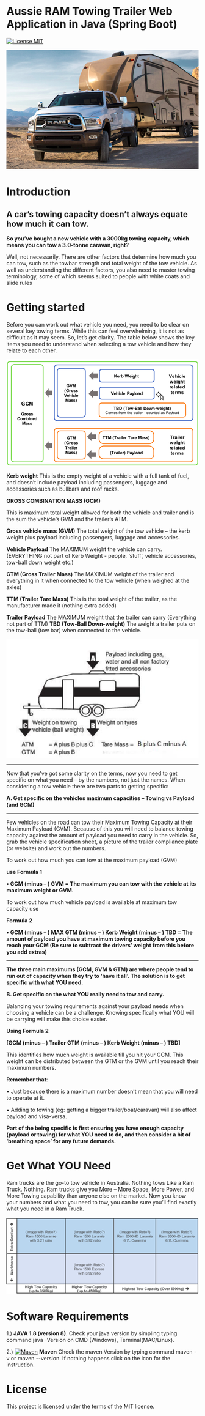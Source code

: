 <!-- the line below needs to be an empty line C: (its because kramdown isnt
     that smart and dearly wants an empty line before a heading to be able to
     display it as such, e.g. website) -->

# Aussie RAM Towing Trailer Web Application in Java (Spring Boot) 
[![License MIT](https://img.shields.io/badge/license-MIT-blue.svg)](https://raw.githubusercontent.com/loveshah751/Towing_Trailer_RestAPI/master/LICENSE)

![Project Logo](
https://github.com/loveshah751/Towing_Trailer_RestAPI/blob/master/Spring-Boot-JPA/Images/Ram_towing_truck.png)


# Introduction

## A car’s towing capacity doesn’t always equate how much it can tow.

**So you’ve bought a new vehicle with a 3000kg towing capacity, which means you can tow a 3.0-tonne caravan, right?**

Well, not necessarily. There are other factors that determine how much you can tow, such as the towbar strength and total weight of the tow vehicle.
As well as understanding the different factors, you also need to master towing terminology, some of which seems suited to people with white coats and slide rules

# Getting started

Before you can work out what vehicle you need, you need to be clear on several key towing terms. While this can feel overwhelming, it is not as difficult as it may seem. So, let’s get clarity. The table below shows the key items you need to understand when selecting a tow vehicle and how they relate to each other.

![Project Logo](
https://github.com/loveshah751/Towing_Trailer_RestAPI/blob/master/Spring-Boot-JPA/Images/Project_desc.png)

**Kerb weight**
This is the empty weight of a vehicle with a full tank of fuel, and doesn’t include payload including passengers, luggage and accessories such as bullbars and roof racks. 


**GROSS COMBINATION MASS (GCM)**

This is maximum total weight allowed for both the vehicle and trailer and is the sum the vehicle’s GVM and the trailer’s ATM.

**Gross vehicle mass (GVM)**
The total weight of the tow vehicle – the kerb weight plus payload including passengers, luggage and accessories. 

**Vehicle Payload**
The MAXIMUM weight the vehicle can carry. (EVERYTHING not part of Kerb Weight - people, ‘stuff’, vehicle accessories, tow-ball down weight etc.)

**GTM (Gross Trailer Mass)**
The MAXIMUM weight of the trailer and everything in it when connected to the tow vehicle (when weighed at the axles)

**TTM (Trailer Tare Mass)**
This is the total weight of the trailer, as the manufacturer made it (nothing extra added)

**Trailer Payload**
The MAXIMUM weight that the trailer can carry (Everything not part of TTM)
**TBD (Tow-Ball Down-weight)**
The weight a trailer puts on the tow-ball (tow bar) when connected to the vehicle.

![Project Logo](
https://github.com/loveshah751/Towing_Trailer_RestAPI/blob/master/Spring-Boot-JPA/Images/trailer_explain.png)

****

Now that you’ve got some clarity on the terms, now you need to get specific on what you need – by the numbers, not just the names. When considering a tow vehicle there are two parts to getting specific:

**A. Get specific on the vehicles maximum capacities – Towing vs Payload (and GCM)**
****
Few vehicles on the road can tow their Maximum Towing Capacity at their Maximum Payload (GVM). Because of this you will need to balance towing capacity against the amount of payload you need to carry in the vehicle. So, grab the vehicle specification sheet, a picture of the trailer compliance plate (or website) and work out the numbers.

To work out how much you can tow at the maximum payload (GVM) 

**use Formula 1**

**• GCM (minus – ) GVM = The maximum you can tow with the vehicle at its maximum weight or GVM.**
 
To work out how much vehicle payload is available at maximum tow capacity use

 **Formula 2**

**• GCM (minus – ) MAX GTM (minus – ) Kerb Weight (minus – ) TBD = The amount of payload you have at maximum towing capacity before you reach your GCM (Be sure to subtract the drivers’ weight from this before you add extras)**

****
**The three main maximums (GCM, GVM & GTM) are where people tend to run out of capacity when they try to ‘have it all’. The solution is to get specific with what YOU need.**

**B. Get specific on the what YOU really need to tow and carry.**

Balancing your towing requirements against your payload needs when choosing a vehicle can be a challenge. Knowing specifically what YOU will be carrying will make this choice easier.

**Using Formula 2**

**[GCM (minus – ) Trailer GTM (minus – ) Kerb Weight (minus – ) TBD]**

This identifies how much weight is available till you hit your GCM. This weight can be distributed between the GTM or the GVM until you reach their maximum numbers. 

**Remember that**:

• Just because there is a maximum number doesn’t mean that you will need to operate at it.

• Adding to towing (eg: getting a bigger trailer/boat/caravan) will also affect payload and visa-versa.

**Part of the being specific is first ensuring you have enough capacity (payload or towing) for what YOU need to do, and then consider a bit of ‘breathing space’ for any future demands.**




# Get What YOU Need
Ram trucks are the go-to tow vehicle in Australia. Nothing tows Like a Ram Truck. Nothing. Ram trucks give you More – More Space, More Power, and More Towing capability than anyone else on the market. Now you know your numbers and what you need to tow, you can be sure you’ll find exactly what you need in a Ram Truck.

![Project Logo](
https://github.com/loveshah751/Towing_Trailer_RestAPI/blob/master/Spring-Boot-JPA/Images/RAM_Aussie.png)

# Software Requirements 
1.) **JAVA 1.8 (version 8)**. Check your java version by simpling typing command java -Version on CMD (Windows), Terminal(MAC/Linux).

2.) [![Maven](https://img.shields.io/maven-metadata/v/http/central.maven.org/maven2/com/google/code/gson/gson/maven-metadata.xml.svg?style=flat-square)](http://www.mkyong.com/maven/how-to-install-maven-in-windows/) **Maven** Check the maven Version by typing command maven -v or maven --version. If nothing happens click on the icon for the instruction.


# License

This project is licensed under the terms of the MIT license.
